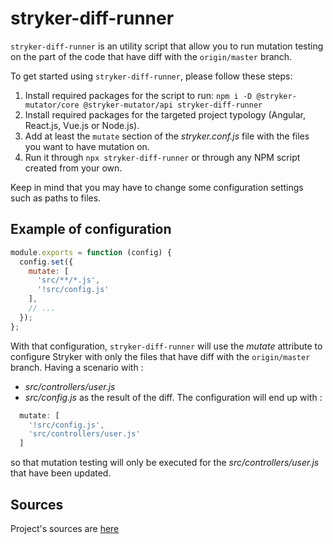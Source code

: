 # stryker-diff-runner
`stryker-diff-runner` is an utility script that allow you to run mutation testing on the part of the code that have diff with the `origin/master` branch.

To get started using `stryker-diff-runner`, please follow these steps:
1. Install required packages for the script to run: `npm i -D @stryker-mutator/core @stryker-mutator/api stryker-diff-runner`
2. Install required packages for the targeted project typology (Angular, React.js, Vue.js or Node.js).
3. Add at least the `mutate` section of the *stryker.conf.js* file with the files you want to have mutation on.
4. Run it through `npx stryker-diff-runner` or through any NPM script created from your own.

Keep in mind that you may have to change some configuration settings such as paths to files.

## Example of configuration

```js
module.exports = function (config) {
  config.set({
    mutate: [
      'src/**/*.js',
      '!src/config.js'
    ],
    // ...
  });
};
```

With that configuration, `stryker-diff-runner` will use the *mutate* attribute to configure Stryker with only the files that have diff with the `origin/master` branch.
Having a scenario with :
- *src/controllers/user.js*
- *src/config.js*
as the result of the diff. The configuration will end up with :
```js
  mutate: [
    '!src/config.js',
    'src/controllers/user.js'
  ]
```
so that mutation testing will only be executed for the *src/controllers/user.js* that have been updated.

## Sources

Project's sources are [here](https://github.com/tverhoken/stryker-diff-runner)
